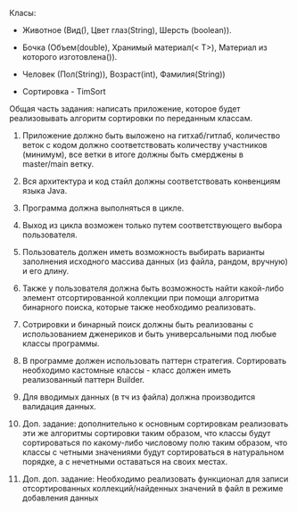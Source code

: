Класы:

- Животное (Вид(<T>), Цвет глаз(String), Шерсть (boolean)).

- Бочка (Объем(double), Хранимый материал(<
T>), Материал из которого изготовлена(<T>)).

- Человек (Пол(String)), Возраст(int), Фамилия(String))
  
- Сортировка - TimSort


 Общая часть задания: написать приложение, которое будет реализовывать алгоритм сортировки по переданным классам.

1) Приложение должно быть выложено на гитхаб/гитлаб, количество веток с кодом должно соответствовать количеству участников (минимум), все ветки в итоге должны быть смерджены в master/main ветку.

2) Вся архитектура и код стайл должны соответствовать конвенциям языка Java.

3) Программа должна выполняться в цикле.

4) Выход из цикла возможен только путем соответствующего выбора пользователя.

5) Пользователь должен иметь возможность выбирать варианты заполнения исходного массива данных (из файла, рандом, вручную) и его длину.

6) Также у пользователя должна быть возможность найти какой-либо элемент отсортированной коллекции при помощи алгоритма бинарного поиска, которые также необходимо реализовать.

7) Сотрировки и бинарный поиск должны быть реализованы с использованием дженериков и быть универсальными под любые классы программы.

8) В программе должен использовать паттерн стратегия. Сортировать необходимо кастомные классы - класс должен иметь реализованный паттерн Builder.

9) Для вводимых данных (в тч из файла) должна производится валидация данных.

10) Доп. задание: дополнительно к основным сортировкам реализовать эти же алгоритмы сортировки таким образом, что классы будут сортироваться по какому-либо числовому полю таким образом, что классы с четными значениями будут сортироваться в натуральном порядке, а с нечетными оставаться на своих местах.
 
11) Доп. доп. задание: Необходимо реализовать функционал для записи отсортированных коллекций/найденных значений в файл в режиме добавления данных
